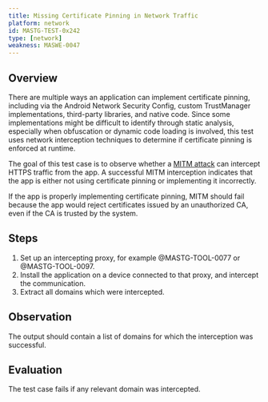 ```yaml
---
title: Missing Certificate Pinning in Network Traffic
platform: network
id: MASTG-TEST-0x242
type: [network]
weakness: MASWE-0047
---
```


## Overview

There are multiple ways an application can implement certificate pinning, including via the Android Network Security Config, custom TrustManager implementations, third-party libraries, and native code. Since some implementations might be difficult to identify through static analysis, especially when obfuscation or dynamic code loading is involved, this test uses network interception techniques to determine if certificate pinning is enforced at runtime.

The goal of this test case is to observe whether a [MITM attack]("../../../Document/0x04f-Testing-Network-Communication.md#mitm-attack) can intercept HTTPS traffic from the app. A successful MITM interception indicates that the app is either not using certificate pinning or implementing it incorrectly.

If the app is properly implementing certificate pinning, MITM should fail because the app would reject certificates issued by an unauthorized CA, even if the CA is trusted by the system.

## Steps

1. Set up an intercepting proxy, for example @MASTG-TOOL-0077 or @MASTG-TOOL-0097.
2. Install the application on a device connected to that proxy, and intercept the communication.
3. Extract all domains which were intercepted.

## Observation

The output should contain a list of domains for which the interception was successful.

## Evaluation

The test case fails if any relevant domain was intercepted.
